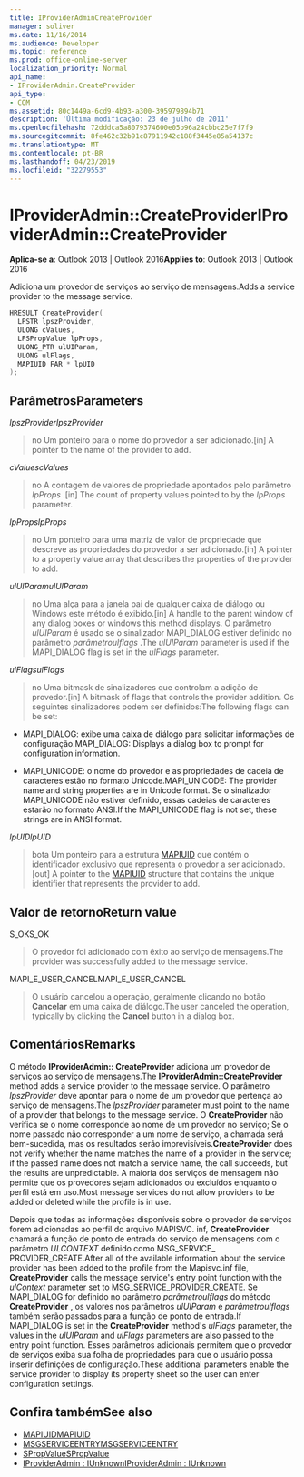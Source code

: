 ```yaml
---
title: IProviderAdminCreateProvider
manager: soliver
ms.date: 11/16/2014
ms.audience: Developer
ms.topic: reference
ms.prod: office-online-server
localization_priority: Normal
api_name:
- IProviderAdmin.CreateProvider
api_type:
- COM
ms.assetid: 80c1449a-6cd9-4b93-a300-395979894b71
description: 'Última modificação: 23 de julho de 2011'
ms.openlocfilehash: 72dddca5a8079374600e05b96a24cbbc25e7f7f9
ms.sourcegitcommit: 8fe462c32b91c87911942c188f3445e85a54137c
ms.translationtype: MT
ms.contentlocale: pt-BR
ms.lasthandoff: 04/23/2019
ms.locfileid: "32279553"
---
```

# <a name="iprovideradmincreateprovider"></a><span data-ttu-id="e16f3-103">IProviderAdmin::CreateProvider</span><span class="sxs-lookup"><span data-stu-id="e16f3-103">IProviderAdmin::CreateProvider</span></span>

<span data-ttu-id="e16f3-104">**Aplica-se a**: Outlook 2013 | Outlook 2016</span><span class="sxs-lookup"><span data-stu-id="e16f3-104">**Applies to**: Outlook 2013 | Outlook 2016</span></span> 
  
<span data-ttu-id="e16f3-105">Adiciona um provedor de serviços ao serviço de mensagens.</span><span class="sxs-lookup"><span data-stu-id="e16f3-105">Adds a service provider to the message service.</span></span> 
  
```cpp
HRESULT CreateProvider(
  LPSTR lpszProvider,
  ULONG cValues,
  LPSPropValue lpProps,
  ULONG_PTR ulUIParam,
  ULONG ulFlags,
  MAPIUID FAR * lpUID
);
```

## <a name="parameters"></a><span data-ttu-id="e16f3-106">Parâmetros</span><span class="sxs-lookup"><span data-stu-id="e16f3-106">Parameters</span></span>

 <span data-ttu-id="e16f3-107">_lpszProvider_</span><span class="sxs-lookup"><span data-stu-id="e16f3-107">_lpszProvider_</span></span>
  
> <span data-ttu-id="e16f3-108">no Um ponteiro para o nome do provedor a ser adicionado.</span><span class="sxs-lookup"><span data-stu-id="e16f3-108">[in] A pointer to the name of the provider to add.</span></span>
    
 <span data-ttu-id="e16f3-109">_cValues_</span><span class="sxs-lookup"><span data-stu-id="e16f3-109">_cValues_</span></span>
  
> <span data-ttu-id="e16f3-110">no A contagem de valores de propriedade apontados pelo parâmetro _lpProps_ .</span><span class="sxs-lookup"><span data-stu-id="e16f3-110">[in] The count of property values pointed to by the  _lpProps_ parameter.</span></span> 
    
 <span data-ttu-id="e16f3-111">_lpProps_</span><span class="sxs-lookup"><span data-stu-id="e16f3-111">_lpProps_</span></span>
  
> <span data-ttu-id="e16f3-112">no Um ponteiro para uma matriz de valor de propriedade que descreve as propriedades do provedor a ser adicionado.</span><span class="sxs-lookup"><span data-stu-id="e16f3-112">[in] A pointer to a property value array that describes the properties of the provider to add.</span></span>
    
 <span data-ttu-id="e16f3-113">_ulUIParam_</span><span class="sxs-lookup"><span data-stu-id="e16f3-113">_ulUIParam_</span></span>
  
> <span data-ttu-id="e16f3-114">no Uma alça para a janela pai de qualquer caixa de diálogo ou Windows este método é exibido.</span><span class="sxs-lookup"><span data-stu-id="e16f3-114">[in] A handle to the parent window of any dialog boxes or windows this method displays.</span></span> <span data-ttu-id="e16f3-115">O parâmetro _ulUIParam_ é usado se o sinalizador MAPI_DIALOG estiver definido no parâmetro _parâmetroulflags_ .</span><span class="sxs-lookup"><span data-stu-id="e16f3-115">The  _ulUIParam_ parameter is used if the MAPI_DIALOG flag is set in the  _ulFlags_ parameter.</span></span> 
    
 <span data-ttu-id="e16f3-116">_ulFlags_</span><span class="sxs-lookup"><span data-stu-id="e16f3-116">_ulFlags_</span></span>
  
> <span data-ttu-id="e16f3-117">no Uma bitmask de sinalizadores que controlam a adição de provedor.</span><span class="sxs-lookup"><span data-stu-id="e16f3-117">[in] A bitmask of flags that controls the provider addition.</span></span> <span data-ttu-id="e16f3-118">Os seguintes sinalizadores podem ser definidos:</span><span class="sxs-lookup"><span data-stu-id="e16f3-118">The following flags can be set:</span></span>
    
  - <span data-ttu-id="e16f3-119">MAPI_DIALOG: exibe uma caixa de diálogo para solicitar informações de configuração.</span><span class="sxs-lookup"><span data-stu-id="e16f3-119">MAPI_DIALOG: Displays a dialog box to prompt for configuration information.</span></span>
      
  - <span data-ttu-id="e16f3-120">MAPI_UNICODE: o nome do provedor e as propriedades de cadeia de caracteres estão no formato Unicode.</span><span class="sxs-lookup"><span data-stu-id="e16f3-120">MAPI_UNICODE: The provider name and string properties are in Unicode format.</span></span> <span data-ttu-id="e16f3-121">Se o sinalizador MAPI_UNICODE não estiver definido, essas cadeias de caracteres estarão no formato ANSI.</span><span class="sxs-lookup"><span data-stu-id="e16f3-121">If the MAPI_UNICODE flag is not set, these strings are in ANSI format.</span></span>
    
 <span data-ttu-id="e16f3-122">_lpUID_</span><span class="sxs-lookup"><span data-stu-id="e16f3-122">_lpUID_</span></span>
  
> <span data-ttu-id="e16f3-123">bota Um ponteiro para a estrutura [MAPIUID](mapiuid.md) que contém o identificador exclusivo que representa o provedor a ser adicionado.</span><span class="sxs-lookup"><span data-stu-id="e16f3-123">[out] A pointer to the [MAPIUID](mapiuid.md) structure that contains the unique identifier that represents the provider to add.</span></span> 
    
## <a name="return-value"></a><span data-ttu-id="e16f3-124">Valor de retorno</span><span class="sxs-lookup"><span data-stu-id="e16f3-124">Return value</span></span>

<span data-ttu-id="e16f3-125">S_OK</span><span class="sxs-lookup"><span data-stu-id="e16f3-125">S_OK</span></span> 
  
> <span data-ttu-id="e16f3-126">O provedor foi adicionado com êxito ao serviço de mensagens.</span><span class="sxs-lookup"><span data-stu-id="e16f3-126">The provider was successfully added to the message service.</span></span>
    
<span data-ttu-id="e16f3-127">MAPI_E_USER_CANCEL</span><span class="sxs-lookup"><span data-stu-id="e16f3-127">MAPI_E_USER_CANCEL</span></span> 
  
> <span data-ttu-id="e16f3-128">O usuário cancelou a operação, geralmente clicando no botão **Cancelar** em uma caixa de diálogo.</span><span class="sxs-lookup"><span data-stu-id="e16f3-128">The user canceled the operation, typically by clicking the **Cancel** button in a dialog box.</span></span> 
    
## <a name="remarks"></a><span data-ttu-id="e16f3-129">Comentários</span><span class="sxs-lookup"><span data-stu-id="e16f3-129">Remarks</span></span>

<span data-ttu-id="e16f3-130">O método **IProviderAdmin:: CreateProvider** adiciona um provedor de serviços ao serviço de mensagens.</span><span class="sxs-lookup"><span data-stu-id="e16f3-130">The **IProviderAdmin::CreateProvider** method adds a service provider to the message service.</span></span> <span data-ttu-id="e16f3-131">O parâmetro _lpszProvider_ deve apontar para o nome de um provedor que pertença ao serviço de mensagens.</span><span class="sxs-lookup"><span data-stu-id="e16f3-131">The  _lpszProvider_ parameter must point to the name of a provider that belongs to the message service.</span></span> <span data-ttu-id="e16f3-132">O **CreateProvider** não verifica se o nome corresponde ao nome de um provedor no serviço; Se o nome passado não corresponder a um nome de serviço, a chamada será bem-sucedida, mas os resultados serão imprevisíveis.</span><span class="sxs-lookup"><span data-stu-id="e16f3-132">**CreateProvider** does not verify whether the name matches the name of a provider in the service; if the passed name does not match a service name, the call succeeds, but the results are unpredictable.</span></span> <span data-ttu-id="e16f3-133">A maioria dos serviços de mensagem não permite que os provedores sejam adicionados ou excluídos enquanto o perfil está em uso.</span><span class="sxs-lookup"><span data-stu-id="e16f3-133">Most message services do not allow providers to be added or deleted while the profile is in use.</span></span> 
  
<span data-ttu-id="e16f3-134">Depois que todas as informações disponíveis sobre o provedor de serviços forem adicionadas ao perfil do arquivo MAPISVC. inf, **CreateProvider** chamará a função de ponto de entrada do serviço de mensagens com o parâmetro _ULCONTEXT_ definido como MSG_SERVICE_ PROVIDER_CREATE.</span><span class="sxs-lookup"><span data-stu-id="e16f3-134">After all of the available information about the service provider has been added to the profile from the Mapisvc.inf file, **CreateProvider** calls the message service's entry point function with the  _ulContext_ parameter set to MSG_SERVICE_PROVIDER_CREATE.</span></span> <span data-ttu-id="e16f3-135">Se MAPI_DIALOG for definido no parâmetro _parâmetroulflags_ do método **CreateProvider** , os valores nos parâmetros _ulUIParam_ e _parâmetroulflags_ também serão passados para a função de ponto de entrada.</span><span class="sxs-lookup"><span data-stu-id="e16f3-135">If MAPI_DIALOG is set in the **CreateProvider** method's  _ulFlags_ parameter, the values in the  _ulUIParam_ and  _ulFlags_ parameters are also passed to the entry point function.</span></span> <span data-ttu-id="e16f3-136">Esses parâmetros adicionais permitem que o provedor de serviços exiba sua folha de propriedades para que o usuário possa inserir definições de configuração.</span><span class="sxs-lookup"><span data-stu-id="e16f3-136">These additional parameters enable the service provider to display its property sheet so the user can enter configuration settings.</span></span> 
  
## <a name="see-also"></a><span data-ttu-id="e16f3-137">Confira também</span><span class="sxs-lookup"><span data-stu-id="e16f3-137">See also</span></span>

- [<span data-ttu-id="e16f3-138">MAPIUID</span><span class="sxs-lookup"><span data-stu-id="e16f3-138">MAPIUID</span></span>](mapiuid.md)  
- [<span data-ttu-id="e16f3-139">MSGSERVICEENTRY</span><span class="sxs-lookup"><span data-stu-id="e16f3-139">MSGSERVICEENTRY</span></span>](msgserviceentry.md)  
- [<span data-ttu-id="e16f3-140">SPropValue</span><span class="sxs-lookup"><span data-stu-id="e16f3-140">SPropValue</span></span>](spropvalue.md)  
- [<span data-ttu-id="e16f3-141">IProviderAdmin : IUnknown</span><span class="sxs-lookup"><span data-stu-id="e16f3-141">IProviderAdmin : IUnknown</span></span>](iprovideradminiunknown.md)

